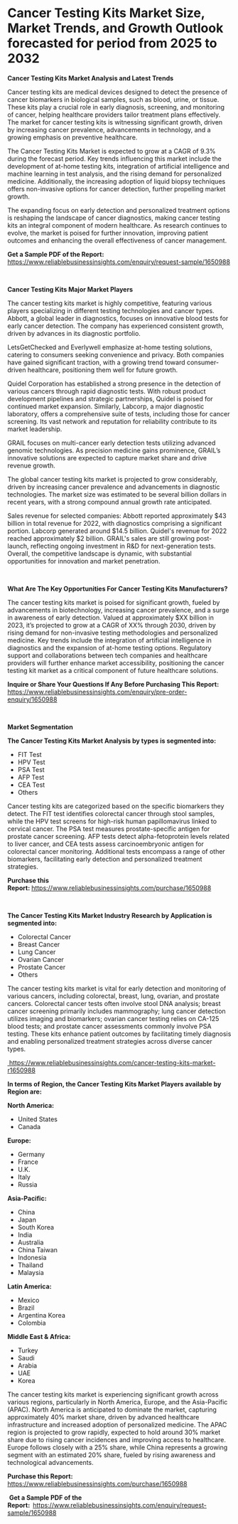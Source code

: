 <p><h1>Cancer Testing Kits Market Size, Market Trends, and Growth Outlook forecasted for period from 2025 to 2032</h1></p><p><strong>Cancer Testing Kits Market Analysis and Latest Trends</strong></p>
<p><p>Cancer testing kits are medical devices designed to detect the presence of cancer biomarkers in biological samples, such as blood, urine, or tissue. These kits play a crucial role in early diagnosis, screening, and monitoring of cancer, helping healthcare providers tailor treatment plans effectively. The market for cancer testing kits is witnessing significant growth, driven by increasing cancer prevalence, advancements in technology, and a growing emphasis on preventive healthcare.</p><p>The Cancer Testing Kits Market is expected to grow at a CAGR of 9.3% during the forecast period. Key trends influencing this market include the development of at-home testing kits, integration of artificial intelligence and machine learning in test analysis, and the rising demand for personalized medicine. Additionally, the increasing adoption of liquid biopsy techniques offers non-invasive options for cancer detection, further propelling market growth.</p><p>The expanding focus on early detection and personalized treatment options is reshaping the landscape of cancer diagnostics, making cancer testing kits an integral component of modern healthcare. As research continues to evolve, the market is poised for further innovation, improving patient outcomes and enhancing the overall effectiveness of cancer management.</p></p>
<p><strong>Get a Sample PDF of the Report:&nbsp;</strong> <a href="https://www.reliablebusinessinsights.com/enquiry/request-sample/1650988?utm_campaign=2768&utm_medium=2&utm_source=Github&utm_content=ia&utm_term=13042025&utm_id=cancer-testing-kits">https://www.reliablebusinessinsights.com/enquiry/request-sample/1650988</a></p>
<p>&nbsp;</p>
<p><strong>Cancer Testing Kits Major Market Players</strong></p>
<p><p>The cancer testing kits market is highly competitive, featuring various players specializing in different testing technologies and cancer types. Abbott, a global leader in diagnostics, focuses on innovative blood tests for early cancer detection. The company has experienced consistent growth, driven by advances in its diagnostic portfolio.</p><p>LetsGetChecked and Everlywell emphasize at-home testing solutions, catering to consumers seeking convenience and privacy. Both companies have gained significant traction, with a growing trend toward consumer-driven healthcare, positioning them well for future growth.</p><p>Quidel Corporation has established a strong presence in the detection of various cancers through rapid diagnostic tests. With robust product development pipelines and strategic partnerships, Quidel is poised for continued market expansion. Similarly, Labcorp, a major diagnostic laboratory, offers a comprehensive suite of tests, including those for cancer screening. Its vast network and reputation for reliability contribute to its market leadership.</p><p>GRAIL focuses on multi-cancer early detection tests utilizing advanced genomic technologies. As precision medicine gains prominence, GRAIL’s innovative solutions are expected to capture market share and drive revenue growth.</p><p>The global cancer testing kits market is projected to grow considerably, driven by increasing cancer prevalence and advancements in diagnostic technologies. The market size was estimated to be several billion dollars in recent years, with a strong compound annual growth rate anticipated.</p><p>Sales revenue for selected companies: Abbott reported approximately $43 billion in total revenue for 2022, with diagnostics comprising a significant portion. Labcorp generated around $14.5 billion. Quidel's revenue for 2022 reached approximately $2 billion. GRAIL's sales are still growing post-launch, reflecting ongoing investment in R&D for next-generation tests. Overall, the competitive landscape is dynamic, with substantial opportunities for innovation and market penetration.</p></p>
<p>&nbsp;</p>
<p><strong>What Are The Key Opportunities For Cancer Testing Kits Manufacturers?</strong></p>
<p><p>The cancer testing kits market is poised for significant growth, fueled by advancements in biotechnology, increasing cancer prevalence, and a surge in awareness of early detection. Valued at approximately $XX billion in 2023, it’s projected to grow at a CAGR of XX% through 2030, driven by rising demand for non-invasive testing methodologies and personalized medicine. Key trends include the integration of artificial intelligence in diagnostics and the expansion of at-home testing options. Regulatory support and collaborations between tech companies and healthcare providers will further enhance market accessibility, positioning the cancer testing kit market as a critical component of future healthcare solutions.</p></p>
<p><strong>Inquire or Share Your Questions If Any Before Purchasing This Report:</strong> <a href="https://www.reliablebusinessinsights.com/enquiry/pre-order-enquiry/1650988?utm_campaign=2768&utm_medium=2&utm_source=Github&utm_content=ia&utm_term=13042025&utm_id=cancer-testing-kits">https://www.reliablebusinessinsights.com/enquiry/pre-order-enquiry/1650988</a></p>
<p>&nbsp;</p>
<p><strong>Market Segmentation</strong></p>
<p><strong>The Cancer Testing Kits Market Analysis by types is segmented into:</strong></p>
<p><ul><li>FIT Test</li><li>HPV Test</li><li>PSA Test</li><li>AFP Test</li><li>CEA Test</li><li>Others</li></ul></p>
<p><p>Cancer testing kits are categorized based on the specific biomarkers they detect. The FIT test identifies colorectal cancer through stool samples, while the HPV test screens for high-risk human papillomavirus linked to cervical cancer. The PSA test measures prostate-specific antigen for prostate cancer screening. AFP tests detect alpha-fetoprotein levels related to liver cancer, and CEA tests assess carcinoembryonic antigen for colorectal cancer monitoring. Additional tests encompass a range of other biomarkers, facilitating early detection and personalized treatment strategies.</p></p>
<p><strong>Purchase this Report:&nbsp;</strong><a href="https://www.reliablebusinessinsights.com/purchase/1650988?utm_campaign=2768&utm_medium=2&utm_source=Github&utm_content=ia&utm_term=13042025&utm_id=cancer-testing-kits">https://www.reliablebusinessinsights.com/purchase/1650988</a></p>
<p>&nbsp;</p>
<p><strong>The Cancer Testing Kits Market Industry Research by Application is segmented into:</strong></p>
<p><ul><li>Colorectal Cancer</li><li>Breast Cancer</li><li>Lung Cancer</li><li>Ovarian Cancer</li><li>Prostate Cancer</li><li>Others</li></ul></p>
<p><p>The cancer testing kits market is vital for early detection and monitoring of various cancers, including colorectal, breast, lung, ovarian, and prostate cancers. Colorectal cancer tests often involve stool DNA analysis; breast cancer screening primarily includes mammography; lung cancer detection utilizes imaging and biomarkers; ovarian cancer testing relies on CA-125 blood tests; and prostate cancer assessments commonly involve PSA testing. These kits enhance patient outcomes by facilitating timely diagnosis and enabling personalized treatment strategies across diverse cancer types.</p></p>
<p><a href="https://www.reliablebusinessinsights.com/cancer-testing-kits-market-r1650988?utm_campaign=2768&utm_medium=2&utm_source=Github&utm_content=ia&utm_term=13042025&utm_id=cancer-testing-kits">&nbsp;https://www.reliablebusinessinsights.com/cancer-testing-kits-market-r1650988</a></p>
<p><strong>In terms of Region, the Cancer Testing Kits Market Players available by Region are:</strong></p>
<p>
    <p> <strong> North America: </strong>
        <ul>
            <li>United States</li>
            <li>Canada</li>
        </ul>
        </p> 
    <p> <strong> Europe: </strong>
        <ul>
            <li>Germany</li>
            <li>France</li>
            <li>U.K.</li>
            <li>Italy</li>
            <li>Russia</li>
        </ul>
        </p> 
    <p> <strong> Asia-Pacific: </strong>
        <ul>
            <li>China</li>
            <li>Japan</li>
            <li>South Korea</li>
            <li>India</li>
            <li>Australia</li>
            <li>China Taiwan</li>
            <li>Indonesia</li>
            <li>Thailand</li>
            <li>Malaysia</li>
        </ul>
        </p> 
    <p> <strong> Latin America: </strong>
        <ul>
            <li>Mexico</li>
            <li>Brazil</li>
            <li>Argentina Korea</li>
            <li>Colombia</li>
        </ul>
        </p> 
    <p> <strong> Middle East & Africa: </strong>
        <ul>
            <li>Turkey</li>
            <li>Saudi</li>
            <li>Arabia</li>
            <li>UAE</li>
            <li>Korea</li>
        </ul>
    </p>
    </p>
<p><p>The cancer testing kits market is experiencing significant growth across various regions, particularly in North America, Europe, and the Asia-Pacific (APAC). North America is anticipated to dominate the market, capturing approximately 40% market share, driven by advanced healthcare infrastructure and increased adoption of personalized medicine. The APAC region is projected to grow rapidly, expected to hold around 30% market share due to rising cancer incidences and improving access to healthcare. Europe follows closely with a 25% share, while China represents a growing segment with an estimated 20% share, fueled by rising awareness and technological advancements.</p></p>
<p><strong>Purchase this Report: </strong><a href="https://www.reliablebusinessinsights.com/purchase/1650988?utm_campaign=2768&utm_medium=2&utm_source=Github&utm_content=ia&utm_term=13042025&utm_id=cancer-testing-kits">https://www.reliablebusinessinsights.com/purchase/1650988</a></p>
<p>&nbsp;<strong>Get a Sample PDF of the Report:&nbsp;&nbsp;</strong><a href="https://www.reliablebusinessinsights.com/enquiry/request-sample/1650988?utm_campaign=2768&utm_medium=2&utm_source=Github&utm_content=ia&utm_term=13042025&utm_id=cancer-testing-kits">https://www.reliablebusinessinsights.com/enquiry/request-sample/1650988</a></p>
<p><strong></strong></p>
<p><p></p><p></p><p></p></p>